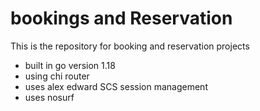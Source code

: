 # bookings and Reservation 
 This is the repository for booking and reservation projects

 - built in go version 1.18
 - using chi router 
 - uses alex edward SCS session management
 - uses nosurf 